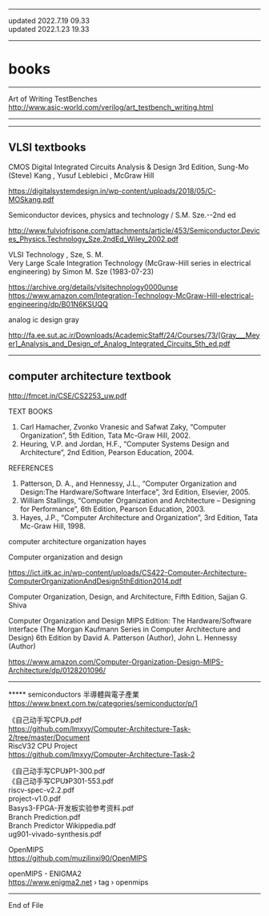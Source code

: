 ----------------------------------------------    
updated 2022.7.19 09.33  
updated 2022.1.23 19.33  
  
  
  
----------------------------------------------    
# books  
    
----------------------------------------------  
  
Art of Writing TestBenches  
  http://www.asic-world.com/verilog/art_testbench_writing.html  
  
  
----------------------------------------------    
  
  
  
----------------------------------------------    
  
## VLSI textbooks  
  
  
CMOS Digital Integrated Circuits Analysis & Design 3rd Edition, Sung-Mo (Steve) Kang , Yusuf Leblebici , McGraw Hill   
  
  https://digitalsystemdesign.in/wp-content/uploads/2018/05/C-MOSkang.pdf  
  
  
Semiconductor devices, physics and technology / S.M. Sze.--2nd ed  
  
  http://www.fulviofrisone.com/attachments/article/453/Semiconductor.Devices_Physics.Technology_Sze.2ndEd_Wiley_2002.pdf  
  
  
VLSI Technology , Sze, S. M.  
Very Large Scale Integration Technology (McGraw-Hill series in electrical engineering) by Simon M. Sze (1983-07-23)   
  
  https://archive.org/details/vlsitechnology0000unse  
  https://www.amazon.com/Integration-Technology-McGraw-Hill-electrical-engineering/dp/B01N6KSUQQ  
  
  
analog ic design gray  
  
  http://fa.ee.sut.ac.ir/Downloads/AcademicStaff/24/Courses/73/[Gray___Meyer]_Analysis_and_Design_of_Analog_Integrated_Circuits_5th_ed.pdf  
  
  
  
----------------------------------------------    
  
## computer architecture textbook  
  
  
  
  http://fmcet.in/CSE/CS2253_uw.pdf  
  
TEXT BOOKS  
  1. Carl Hamacher, Zvonko Vranesic and Safwat Zaky, “Computer Organization”, 5th Edition, Tata Mc-Graw Hill, 2002.  
  2. Heuring, V.P. and Jordan, H.F., “Computer Systems Design and Architecture”, 2nd Edition, Pearson Education, 2004.  
  
REFERENCES  
  1. Patterson, D. A., and Hennessy, J.L., “Computer Organization and Design:The Hardware/Software Interface”, 3rd Edition, Elsevier, 2005.  
  2. William Stallings, “Computer Organization and Architecture – Designing for Performance”, 6th Edition, Pearson Education, 2003.  
  3. Hayes, J.P., “Computer Architecture and Organization”, 3rd Edition, Tata Mc-Graw Hill, 1998.  
  
  
computer architecture organization hayes  
  
Computer organization and design  
  
  https://ict.iitk.ac.in/wp-content/uploads/CS422-Computer-Architecture-ComputerOrganizationAndDesign5thEdition2014.pdf  
  
  
Computer Organization, Design, and Architecture, Fifth Edition, Sajjan G. Shiva  
  
  
Computer Organization and Design MIPS Edition: The Hardware/Software Interface (The Morgan Kaufmann Series in Computer Architecture and Design) 6th Edition by David A. Patterson (Author), John L. Hennessy (Author)  
  
  https://www.amazon.com/Computer-Organization-Design-MIPS-Architecture/dp/0128201096/  
  
  
----------------------------------------------  
  
***** semiconductors 半導體與電子產業  
  https://www.bnext.com.tw/categories/semiconductor/p/1  
  
  
《自己动手写CPU》.pdf  
  https://github.com/lmxyy/Computer-Architecture-Task-2/tree/master/Document  
RiscV32 CPU Project  
  https://github.com/lmxyy/Computer-Architecture-Task-2  
  
《自己动手写CPU》P1-300.pdf  
《自己动手写CPU》P301-553.pdf  
riscv-spec-v2.2.pdf  
project-v1.0.pdf  
Basys3-FPGA-开发板实验参考资料.pdf  
Branch Prediction.pdf  
Branch Predictor Wikippedia.pdf  
ug901-vivado-synthesis.pdf  
  
  
OpenMIPS  
  https://github.com/muzilinxi90/OpenMIPS  

openMIPS - ENIGMA2  
  https://www.enigma2.net › tag › openmips  
  
  
----------------------------------------------  
End of File
